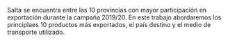 Salta se encuentra entre las 10 provincias con mayor participación en exportación durante la campaña 2019/20.
En este trabajo abordaremos los principlaes 10 productos más exportados, el país destino y el medio de transporte utilizado.
